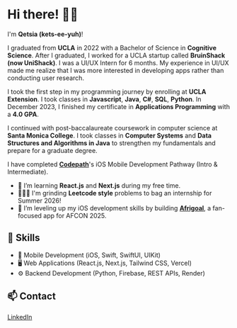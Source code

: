 # Hi there! 👋🏾
I'm **Qetsia (kets-ee-yuh)**! 

I graduated from **UCLA** in 2022 with a Bachelor of Science in **Cognitive Science**. After I graduated, I worked for a UCLA startup called **BruinShack (now UniShack)**. I was a UI/UX Intern for 6 months. My experience in UI/UX made me realize that I was more interested in developing apps rather than conducting user research. 

I took the first step in my programming journey by enrolling at **UCLA Extension**. I took classes in **Javascript**, **Java**, **C#**, **SQL**, **Python**. In December 2023, I finished my certificate in **Applications Programming** with a **4.0 GPA**.

I continued with post-baccalaureate coursework in computer science at **Santa Monica College**. I took classes in **Computer Systems** and **Data Structures and Algorithms in Java** to strengthen my fundamentals and prepare for a graduate degree. 

I have completed **[Codepath](https://www.codepath.org/courses/ios-development)**'s iOS Mobile Development Pathway (Intro & Intermediate). 

- 🌱 I’m learning **React.js** and **Next.js** during my free time.
- 🏋🏾‍♀️ I'm grinding **Leetcode style** problems to bag an internship for Summer 2026! 
- 🚀 I’m leveling up my iOS development skills by building **[Afrigoal](https://github.com/qetsiankulu/afrigoal-afcon-2025)**, a fan-focused app for AFCON 2025. 

## 🔧 Skills
- 📱 Mobile Development (iOS, Swift, SwiftUI, UIKit)
- 🖥️ Web Applications (React.js, Next.js, Tailwind CSS, Vercel)
- ⚙️ Backend Development (Python, Firebase, REST APIs, Render)

## 📫 Contact
[LinkedIn](https://www.linkedin.com/in/qetsiankulu/)

